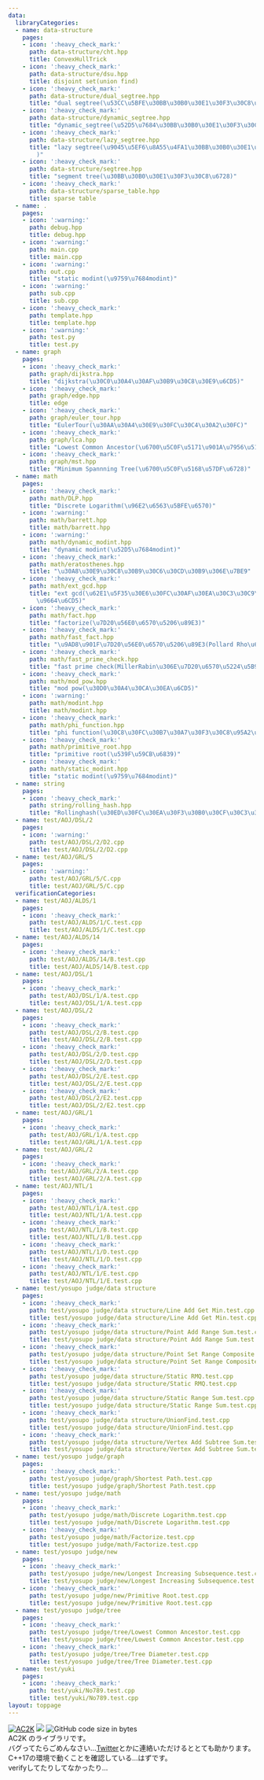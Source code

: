 ```yaml
---
data:
  libraryCategories:
  - name: data-structure
    pages:
    - icon: ':heavy_check_mark:'
      path: data-structure/cht.hpp
      title: ConvexHullTrick
    - icon: ':heavy_check_mark:'
      path: data-structure/dsu.hpp
      title: disjoint set(union find)
    - icon: ':heavy_check_mark:'
      path: data-structure/dual_segtree.hpp
      title: "dual segtree(\u53CC\u5BFE\u30BB\u30B0\u30E1\u30F3\u30C8\u6728)"
    - icon: ':heavy_check_mark:'
      path: data-structure/dynamic_segtree.hpp
      title: "dynamic_segtree(\u52D5\u7684\u30BB\u30B0\u30E1\u30F3\u30C8\u6728)"
    - icon: ':heavy_check_mark:'
      path: data-structure/lazy_segtree.hpp
      title: "lazy segtree(\u9045\u5EF6\u8A55\u4FA1\u30BB\u30B0\u30E1\u30F3\u30C8\u6728\
        )"
    - icon: ':heavy_check_mark:'
      path: data-structure/segtree.hpp
      title: "segment tree(\u30BB\u30B0\u30E1\u30F3\u30C8\u6728)"
    - icon: ':heavy_check_mark:'
      path: data-structure/sparse_table.hpp
      title: sparse table
  - name: .
    pages:
    - icon: ':warning:'
      path: debug.hpp
      title: debug.hpp
    - icon: ':warning:'
      path: main.cpp
      title: main.cpp
    - icon: ':warning:'
      path: out.cpp
      title: "static modint(\u9759\u7684modint)"
    - icon: ':warning:'
      path: sub.cpp
      title: sub.cpp
    - icon: ':heavy_check_mark:'
      path: template.hpp
      title: template.hpp
    - icon: ':warning:'
      path: test.py
      title: test.py
  - name: graph
    pages:
    - icon: ':heavy_check_mark:'
      path: graph/dijkstra.hpp
      title: "dijkstra(\u30C0\u30A4\u30AF\u30B9\u30C8\u30E9\u6CD5)"
    - icon: ':heavy_check_mark:'
      path: graph/edge.hpp
      title: edge
    - icon: ':heavy_check_mark:'
      path: graph/euler_tour.hpp
      title: "EulerTour(\u30AA\u30A4\u30E9\u30FC\u30C4\u30A2\u30FC)"
    - icon: ':heavy_check_mark:'
      path: graph/lca.hpp
      title: "Lowest Common Ancestor(\u6700\u5C0F\u5171\u901A\u7956\u5148)"
    - icon: ':heavy_check_mark:'
      path: graph/mst.hpp
      title: "Minimum Spannning Tree(\u6700\u5C0F\u5168\u57DF\u6728)"
  - name: math
    pages:
    - icon: ':heavy_check_mark:'
      path: math/DLP.hpp
      title: "Discrete Logarithm(\u96E2\u6563\u5BFE\u6570)"
    - icon: ':warning:'
      path: math/barrett.hpp
      title: math/barrett.hpp
    - icon: ':warning:'
      path: math/dynamic_modint.hpp
      title: "dynamic modint(\u52D5\u7684modint)"
    - icon: ':heavy_check_mark:'
      path: math/eratosthenes.hpp
      title: "\u30A8\u30E9\u30C8\u30B9\u30C6\u30CD\u30B9\u306E\u7BE9"
    - icon: ':heavy_check_mark:'
      path: math/ext_gcd.hpp
      title: "ext gcd(\u62E1\u5F35\u30E6\u30FC\u30AF\u30EA\u30C3\u30C9\u306E\u4E92\
        \u9664\u6CD5)"
    - icon: ':heavy_check_mark:'
      path: math/fact.hpp
      title: "factorize(\u7D20\u56E0\u6570\u5206\u89E3)"
    - icon: ':heavy_check_mark:'
      path: math/fast_fact.hpp
      title: "\u9AD8\u901F\u7D20\u56E0\u6570\u5206\u89E3(Pollard Rho\u6CD5)"
    - icon: ':heavy_check_mark:'
      path: math/fast_prime_check.hpp
      title: "fast prime check(MillerRabin\u306E\u7D20\u6570\u5224\u5B9A)"
    - icon: ':heavy_check_mark:'
      path: math/mod_pow.hpp
      title: "mod pow(\u30D0\u30A4\u30CA\u30EA\u6CD5)"
    - icon: ':warning:'
      path: math/modint.hpp
      title: math/modint.hpp
    - icon: ':heavy_check_mark:'
      path: math/phi_function.hpp
      title: "phi function(\u30C8\u30FC\u30B7\u30A7\u30F3\u30C8\u95A2\u6570)"
    - icon: ':heavy_check_mark:'
      path: math/primitive_root.hpp
      title: "primitive root(\u539F\u59CB\u6839)"
    - icon: ':heavy_check_mark:'
      path: math/static_modint.hpp
      title: "static modint(\u9759\u7684modint)"
  - name: string
    pages:
    - icon: ':heavy_check_mark:'
      path: string/rolling_hash.hpp
      title: "Rollinghash(\u30ED\u30FC\u30EA\u30F3\u30B0\u30CF\u30C3\u30B7\u30E5)"
  - name: test/AOJ/DSL/2
    pages:
    - icon: ':warning:'
      path: test/AOJ/DSL/2/D2.cpp
      title: test/AOJ/DSL/2/D2.cpp
  - name: test/AOJ/GRL/5
    pages:
    - icon: ':warning:'
      path: test/AOJ/GRL/5/C.cpp
      title: test/AOJ/GRL/5/C.cpp
  verificationCategories:
  - name: test/AOJ/ALDS/1
    pages:
    - icon: ':heavy_check_mark:'
      path: test/AOJ/ALDS/1/C.test.cpp
      title: test/AOJ/ALDS/1/C.test.cpp
  - name: test/AOJ/ALDS/14
    pages:
    - icon: ':heavy_check_mark:'
      path: test/AOJ/ALDS/14/B.test.cpp
      title: test/AOJ/ALDS/14/B.test.cpp
  - name: test/AOJ/DSL/1
    pages:
    - icon: ':heavy_check_mark:'
      path: test/AOJ/DSL/1/A.test.cpp
      title: test/AOJ/DSL/1/A.test.cpp
  - name: test/AOJ/DSL/2
    pages:
    - icon: ':heavy_check_mark:'
      path: test/AOJ/DSL/2/B.test.cpp
      title: test/AOJ/DSL/2/B.test.cpp
    - icon: ':heavy_check_mark:'
      path: test/AOJ/DSL/2/D.test.cpp
      title: test/AOJ/DSL/2/D.test.cpp
    - icon: ':heavy_check_mark:'
      path: test/AOJ/DSL/2/E.test.cpp
      title: test/AOJ/DSL/2/E.test.cpp
    - icon: ':heavy_check_mark:'
      path: test/AOJ/DSL/2/E2.test.cpp
      title: test/AOJ/DSL/2/E2.test.cpp
  - name: test/AOJ/GRL/1
    pages:
    - icon: ':heavy_check_mark:'
      path: test/AOJ/GRL/1/A.test.cpp
      title: test/AOJ/GRL/1/A.test.cpp
  - name: test/AOJ/GRL/2
    pages:
    - icon: ':heavy_check_mark:'
      path: test/AOJ/GRL/2/A.test.cpp
      title: test/AOJ/GRL/2/A.test.cpp
  - name: test/AOJ/NTL/1
    pages:
    - icon: ':heavy_check_mark:'
      path: test/AOJ/NTL/1/A.test.cpp
      title: test/AOJ/NTL/1/A.test.cpp
    - icon: ':heavy_check_mark:'
      path: test/AOJ/NTL/1/B.test.cpp
      title: test/AOJ/NTL/1/B.test.cpp
    - icon: ':heavy_check_mark:'
      path: test/AOJ/NTL/1/D.test.cpp
      title: test/AOJ/NTL/1/D.test.cpp
    - icon: ':heavy_check_mark:'
      path: test/AOJ/NTL/1/E.test.cpp
      title: test/AOJ/NTL/1/E.test.cpp
  - name: test/yosupo judge/data structure
    pages:
    - icon: ':heavy_check_mark:'
      path: test/yosupo judge/data structure/Line Add Get Min.test.cpp
      title: test/yosupo judge/data structure/Line Add Get Min.test.cpp
    - icon: ':heavy_check_mark:'
      path: test/yosupo judge/data structure/Point Add Range Sum.test.cpp
      title: test/yosupo judge/data structure/Point Add Range Sum.test.cpp
    - icon: ':heavy_check_mark:'
      path: test/yosupo judge/data structure/Point Set Range Composite.test.cpp
      title: test/yosupo judge/data structure/Point Set Range Composite.test.cpp
    - icon: ':heavy_check_mark:'
      path: test/yosupo judge/data structure/Static RMQ.test.cpp
      title: test/yosupo judge/data structure/Static RMQ.test.cpp
    - icon: ':heavy_check_mark:'
      path: test/yosupo judge/data structure/Static Range Sum.test.cpp
      title: test/yosupo judge/data structure/Static Range Sum.test.cpp
    - icon: ':heavy_check_mark:'
      path: test/yosupo judge/data structure/UnionFind.test.cpp
      title: test/yosupo judge/data structure/UnionFind.test.cpp
    - icon: ':heavy_check_mark:'
      path: test/yosupo judge/data structure/Vertex Add Subtree Sum.test.cpp
      title: test/yosupo judge/data structure/Vertex Add Subtree Sum.test.cpp
  - name: test/yosupo judge/graph
    pages:
    - icon: ':heavy_check_mark:'
      path: test/yosupo judge/graph/Shortest Path.test.cpp
      title: test/yosupo judge/graph/Shortest Path.test.cpp
  - name: test/yosupo judge/math
    pages:
    - icon: ':heavy_check_mark:'
      path: test/yosupo judge/math/Discrete Logarithm.test.cpp
      title: test/yosupo judge/math/Discrete Logarithm.test.cpp
    - icon: ':heavy_check_mark:'
      path: test/yosupo judge/math/Factorize.test.cpp
      title: test/yosupo judge/math/Factorize.test.cpp
  - name: test/yosupo judge/new
    pages:
    - icon: ':heavy_check_mark:'
      path: test/yosupo judge/new/Longest Increasing Subsequence.test.cpp
      title: test/yosupo judge/new/Longest Increasing Subsequence.test.cpp
    - icon: ':heavy_check_mark:'
      path: test/yosupo judge/new/Primitive Root.test.cpp
      title: test/yosupo judge/new/Primitive Root.test.cpp
  - name: test/yosupo judge/tree
    pages:
    - icon: ':heavy_check_mark:'
      path: test/yosupo judge/tree/Lowest Common Ancestor.test.cpp
      title: test/yosupo judge/tree/Lowest Common Ancestor.test.cpp
    - icon: ':heavy_check_mark:'
      path: test/yosupo judge/tree/Tree Diameter.test.cpp
      title: test/yosupo judge/tree/Tree Diameter.test.cpp
  - name: test/yuki
    pages:
    - icon: ':heavy_check_mark:'
      path: test/yuki/No789.test.cpp
      title: test/yuki/No789.test.cpp
layout: toppage
---
```

[![AC2K](https://img.shields.io/endpoint?url=https%3A%2F%2Fatcoder-badges.now.sh%2Fapi%2Fatcoder%2Fjson%2FAC2K)](https://atcoder.jp/users/AC2K)
[![](https://img.shields.io/badge/license-CC0_License-blue.svg)](https://github.com/AC2-K/library/blob/main/LICENSE)
![GitHub code size in bytes](https://img.shields.io/github/languages/code-size/AC2-K/library?style=flat-square)\
AC2K のライブラリです。\
バグってたらごめんなさい...[Twitter](https://twitter.com/ac2000_cp)とかに連絡いただけるととても助かります。\
C++17の環境で動くことを確認している...はずです。\
verifyしてたりしてなかったり...
